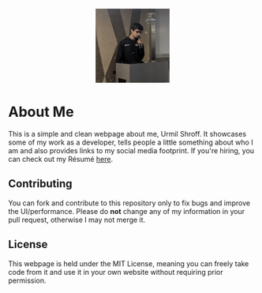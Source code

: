 <p align="center"><img height="150px" width="150px" src="./img/urmil.jpg" alt="Urmil Shroff"/></p>

# About Me

This is a simple and clean webpage about me, Urmil Shroff. It showcases some of my work as a developer, tells people a little something about who I am and also provides links to my social media footprint. If you're hiring, you can check out my Résumé [here](https://github.com/urmilshroff/urmilshroff.github.io/raw/master/R%C3%A9sum%C3%A9%20-%20Urmil%20Shroff.pdf).

## Contributing

You can fork and contribute to this repository only to fix bugs and improve the UI/performance. Please do **not** change any of my information in your pull request, otherwise I may not merge it.

## License

This webpage is held under the MIT License, meaning you can freely take code from it and use it in your own website without requiring prior permission.
